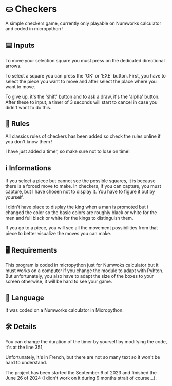 # ⛀ Checkers
A simple checkers game, currently only playable on Numworks calculator and coded in micropython  !

## ⌨️ Inputs
To move your selection square you must press on the dedicated directional arrows. 

To select a square you can press the 'OK' or 'EXE' button. First, you have to select the piece you want to move and after select the place where you want to move. 

To give up, it's the 'shift' button and to ask a draw, it's the 'alpha' button. After these to input, a timer of 3 seconds will start to cancel in case you didn't want to do this. 

## 📜 Rules
All classics rules of checkers has been added so check the rules online if you don't know them ! 

I have just added a timer, so make sure not to lose on time!

## ℹ️ Informations
If you select a piece but cannot see the possible squares, it is because there is a forced move to make. In checkers, if you can capture, you must capture, but I have chosen not to display it. You have to figure it out by yourself. 

I didn't have place to display the king when a man is promoted but i changed the color so the basic colors are roughly black or white for the men and full black or white for the kings to distinguish them. 

If you go to a piece, you will see all the movement possibilities from that piece to better visualize the moves you can make.

## 🖥️ Requirements
This program is coded in micropython just for Numwoks calculator but it must works on a computer if you change the module to adapt with Pyhton. But unfortunately, you also have to adapt the size of the boxes to your screen otherwise, it will be hard to see your game.

## 💬 Language
It was coded on a Numworks calculator in Micropython.

## 🛠️ Details
You can change the duration of the timer by yourself by modifying the code, it's at the line 351,

Unfortunately, it's in French, but there are not so many text so it won't be hard to understand.

The project has been started the September 6 of 2023 and finished the June 26 of 2024 (I didn't work on it during 9 months strait of course...).
